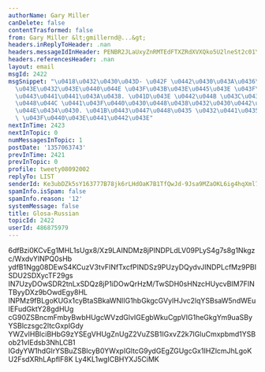 ```yaml
---
authorName: Gary Miller
canDelete: false
contentTrasformed: false
from: Gary Miller &lt;gmillernd@...&gt;
headers.inReplyToHeader: .nan
headers.messageIdInHeader: PENBR2JLaUxyZnRMTEdFTXZRdXVXQko5U2lneSt2c01YcHMwOS1ZRlRfb0hOX0doVFUzZ0BtYWlsLmdtYWlsLmNvbT4=
headers.referencesHeader: .nan
layout: email
msgId: 2422
msgSnippet: "\u0418\u0432\u0430\u043D- \u042F \u0442\u0430\u043A\u0436\u0435 \u0433\
  \u043E\u0432\u043E\u0440\u044E \u043F\u043B\u043E\u0445\u043E \u043F\u043E-\u0440\
  \u0443\u0441\u0441\u043A\u0438. \u041D\u043E \u0442\u044B \u043C\u043E\u0436\u0435\
  \u0448\u044C \u0441\u043F\u0440\u0430\u0448\u0438\u0432\u0430\u0442\u044C \u0441\
  \u044E\u0434\u0430. \u041B\u0443\u0447\u0448\u0435 \u0432\u0441\u0435\u0433\u043E\
  \ \u043F\u0440\u043E\u0441\u0442\u043E"
nextInTime: 2423
nextInTopic: 0
numMessagesInTopic: 1
postDate: '1357063743'
prevInTime: 2421
prevInTopic: 0
profile: tweety08092002
replyTo: LIST
senderId: Ke3ubDZk5sY163777B78jk6rLHdOaK7B1TfQwJd-9Jsa9MZaOKL6ig4hqXml7OAE10IUwrWlpOo2RXOireOvRoS5DjqEiWwJ
spamInfo.isSpam: false
spamInfo.reason: '12'
systemMessage: false
title: Glosa-Russian
topicId: 2422
userId: 486875979
---
```


6dfBzi0KCvEg1MHL1sUgx8/Xz9LAINDMz8jPINDPLdLV09PLyS4g7s8g1Nkgzc/WxdvYINPQ0sHb
ydfB1Ngg08DEwS4KCuzV3tvFINfTxcfPINDSz9PUzyDQydvJINDPLcfMz9PBISDU2SDXycTF29gs
IN7UzyDOwSDR2tnLxSDQz8jP1iDOwQrHzM/TwSDH0sHNzcHUycvBIM7FINTByyDXz9bOwdEgy8HL
INPMz9fBLgoKUGx1cyBtaSBkaWNlIG1hbGkgcGVyIHJvc2lqYSBsaW5ndWEuIEFudGktY28gdHUg
cG90ZSBncmFmbyBwbHUgcWVzdGlvIGEgbWkuCgpVIG1heGkgYm9uaSByYSBlczsgc2ltcGxpIGdy
YWZvIHBlciBHbG9zYSEgVHUgZnUgZ2VuZSB1IGxvZ2k7IGluCmxpbmd1YSBob21vIEdsb3NhLCB1
IGdyYW1hdGlrYSBuZSBlcyB0YWxpIGltcG9ydGEgZGUgcGx1IHZlcmJhLgoKU2FsdXRhLApfIF8K
Ly4KL1wgICBHYXJ5CiMK

